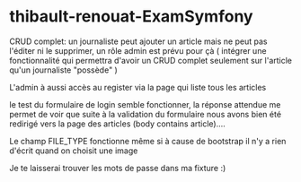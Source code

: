 # thibault-renouat-ExamSymfony

CRUD complet:  un journaliste peut ajouter un article mais ne peut pas l'éditer ni le supprimer, un rôle admin est prévu pour çà ( intégrer une fonctionnalité qui permettra d'avoir un CRUD complet seulement sur l'article qu'un journaliste "possède" )

L'admin à aussi accès au register via la page qui liste tous les articles 

le test du formulaire de login semble fonctionner, la réponse attendue me permet de voir que suite à la validation du formulaire nous avons bien été redirigé vers la page des articles (body contains article)....  

Le champ FILE_TYPE fonctionne même si à cause de bootstrap il n'y a rien d'écrit quand on choisit une image

Je te laisserai trouver les mots de passe dans ma fixture :)
